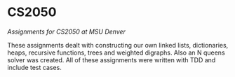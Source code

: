 # CS2050
_Assignments for CS2050 at MSU Denver_

These assignments dealt with constructing our own linked lists, dictionaries, heaps, recursive functions, trees and weighted digraphs. Also an N queens solver was created. All of these assignments were written with TDD and include test cases.
